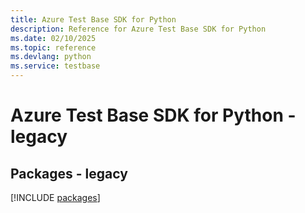 ```yaml
---
title: Azure Test Base SDK for Python
description: Reference for Azure Test Base SDK for Python
ms.date: 02/10/2025
ms.topic: reference
ms.devlang: python
ms.service: testbase
---
```

# Azure Test Base SDK for Python - legacy
## Packages - legacy
[!INCLUDE [packages](test-base-index.md)]